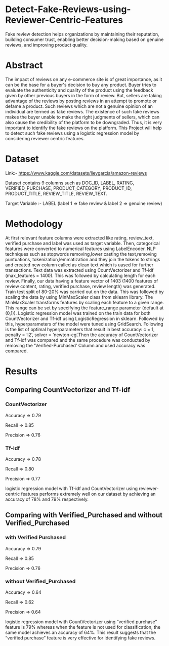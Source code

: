 # Detect-Fake-Reviews-using-Reviewer-Centric-Features
Fake review detection helps organizations by maintaining their reputation, building consumer trust, enabling better decision-making based on genuine reviews, and improving product quality. 

# Abstract
The impact of reviews on any e-commerce site is of great importance, as it can be the base for a buyer's decision to buy any product. Buyer tries to evaluate the authenticity and quality of the product using the feedback given by other previous buyers in the form of review. But, sellers are taking advantage of the reviews by posting reviews in an attempt to promote or defame a product. Such reviews which are not a genuine opinion of an individual are termed as fake reviews. The existence of such fake reviews makes the buyer unable to make the right judgments of sellers, which can also cause the credibility of the platform to be downgraded. Thus, it is very important to identify the fake reviews on the platform. This Project will help to detect such fake reviews using a logistic regression model by considering reviewer centric features. 

# Dataset
Link:- https://www.kaggle.com/datasets/lievgarcia/amazon-reviews

Dataset contains 9 columns such as DOC_ID, LABEL, RATING, VERIFIED_PURCHASE, PRODUCT_CATEGORY, PRODUCT_ID, PRODUCT_TITLE, REVIEW_TITLE, REVIEW_TEXT.

Target Variable :- LABEL (label 1 => fake review & label 2 => genuine review)

# Methodology
At first relevant feature columns were extracted like rating, review_text, verified purchase and label was used as target variable. Then, categorical features were 
converted to numerical features using LabelEncoder. NLP techniques such as stopwords removing,lower casting the text,removing puntuations, tokenization,lemmatization and they join the tokens to strings and created new column called as clean text which is uased for further transactions.
Text data was extracted using CountVectorizer and Tf-idf (max_features = 1400). This was followed by calculating length for each review. Finally, our data having a feature vector of 1403 (1400 features of review content, rating, verified purchase, review length) was generated. Train test split of 80-20% was carried out on the data. This was followed by scaling the data by using MinMaxScaler class from sklearn library. The MinMaxScaler transforms features by scaling each feature to a given range. This range can be set by specifying the feature_range parameter (default at (0,1)).
Logistic regression model was trained on the train data for both CountVectorizer and Tf-idf using LogisticRegression in sklearn. Followed by this, hyperparameters of the model were tuned using GridSearch. Following is the list of optimal hyperparameters that result in best accuracy: c = 1, penalty = ‘l2’, solver = ‘newton-cg’.Then the accuracy of CountVectorizer and Tf-idf was compared and the same procedure was conducted by removing the 'Verified-Purchased' Column and used accuracy was compared.

# Results

## Comparing CountVectorizer and Tf-idf 
### CountVectorizer

Accuracy => 0.79         

Recall => 0.85          

Precision => 0.76          

### Tf-idf
           
Accuracy => 0.78

Recall => 0.80

Precision => 0.77

logistic regression model with Tf-idf and CountVectorizer using reviewer-centric features performs extremely well on our dataset by achieving an accuracy of 78% and 79% respectively.

## Comparing with Verified_Purchased and without Verified_Purchased
### with Verified Purchased

Accuracy => 0.79         

Recall => 0.85          

Precision => 0.76       

### without Verified_Purchased
            
Accuracy => 0.64

Recall => 0.62

Precision => 0.64

logistic regression model with CountVectorizer using “verified purchase” feature is 79% whereas when the feature is not used for classification, the same model achieves an accuracy of 64%. This result suggests that the “verified purchase” feature is very effective for identifying fake reviews. 
